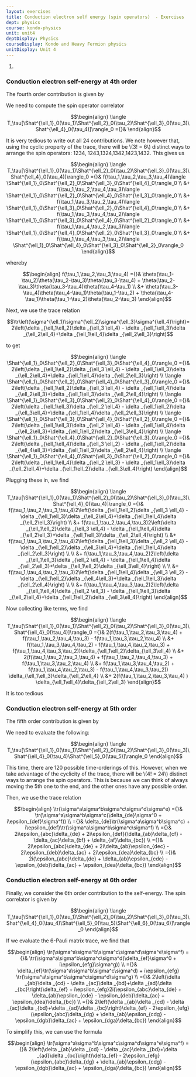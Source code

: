 ```yaml
---
layout: exercises
title: Conduction electron self energy (spin operators)  - Exercises
dept: physics
course: kondo-physics
unit: unit4
deptDisplay: Physics
courseDisplay: Kondo and Heavy Fermion physics
unitDisplay: Unit 4
---
```

<ol>
<li> <div class="exercise"> 

</div> </li></ol>

### Conduction electron self-energy at 4th order

The fourth order contribution is given by

We need to compute the spin operator correlator 

$$\begin{align}
\langle T_\tau[\Shat^{\ell_1}_0(\tau_1)\Shat^{\ell_2}_0(\tau_2)\Shat^{\ell_3}_0(\tau_3)\Shat^{\ell_4}_0(\tau_4)]\rangle_0 ={}& 
\end{align}$$

It is very tedious to write out all 24 contributions. We note however that, using the cyclic property of the trace, there will be \\(3! = 6\\) distinct ways to arrange the spin operators: 1234, 1243,1324,1342,1423,1432. This gives us 

$$\begin{align}
\langle T_\tau[\Shat^{\ell_1}_0(\tau_1)\Shat^{\ell_2}_0(\tau_2)\Shat^{\ell_3}_0(\tau_3)\Shat^{\ell_4}_0(\tau_4)]\rangle_0 ={}& f(\tau_1,\tau_2,\tau_3,\tau_4)\langle \Shat^{\ell_1}_0\Shat^{\ell_2}_0\Shat^{\ell_3}_0\Shat^{\ell_4}_0\rangle_0 \\
&+ f(\tau_1,\tau_2,\tau_4,\tau_3)\langle \Shat^{\ell_1}_0\Shat^{\ell_2}_0\Shat^{\ell_4}_0\Shat^{\ell_3}_0\rangle_0 \\
&+ f(\tau_1,\tau_3,\tau_2,\tau_4)\langle \Shat^{\ell_1}_0\Shat^{\ell_3}_0\Shat^{\ell_2}_0\Shat^{\ell_4}_0\rangle_0 \\
&+ f(\tau_1,\tau_3,\tau_4,\tau_2)\langle \Shat^{\ell_1}_0\Shat^{\ell_3}_0\Shat^{\ell_4}_0\Shat^{\ell_2}_0\rangle_0 \\
&+ f(\tau_1,\tau_4,\tau_2,\tau_3)\langle \Shat^{\ell_1}_0\Shat^{\ell_4}_0\Shat^{\ell_2}_0\Shat^{\ell_3}_0\rangle_0 \\
&+ f(\tau_1,\tau_4,\tau_3,\tau_2)\langle \Shat^{\ell_1}_0\Shat^{\ell_4}_0\Shat^{\ell_3}_0\Shat^{\ell_2}_0\rangle_0 
\end{align}$$

whereby

$$\begin{align}
f(\tau_1,\tau_2,\tau_3,\tau_4) ={}& \theta(\tau_1-\tau_2)\theta(\tau_2-\tau_3)\theta(\tau_3-\tau_4) + \theta(\tau_2-\tau_3)\theta(\tau_3-\tau_4)\theta(\tau_4-\tau_1) \\
&+ \theta(\tau_3-\tau_4)\theta(\tau_4-\tau_1)\theta(\tau_1-\tau_2) + \theta(\tau_4-\tau_1)\theta(\tau_1-\tau_2)\theta(\tau_2-\tau_3) 
\end{align}$$

Next, we use the trace relation

$$\tr\left(\sigma^{\ell_1}\sigma^{\ell_2}\sigma^{\ell_3}\sigma^{\ell_4}\right)= 2\left(\delta _{\ell_1\ell_2}\delta _{\ell_3 \ell_4} - \delta _{\ell_1\ell_3}\delta _{\ell_2\ell_4}+\delta _{\ell_1\ell_4}\delta _{\ell_2\ell_3}\right)$$

to get 

$$\begin{align}
\langle \Shat^{\ell_1}_0\Shat^{\ell_2}_0\Shat^{\ell_3}_0\Shat^{\ell_4}_0\rangle_0 ={}& 2\left(\delta _{\ell_1\ell_2}\delta _{\ell_3 \ell_4} - \delta _{\ell_1\ell_3}\delta _{\ell_2\ell_4}+\delta _{\ell_1\ell_4}\delta _{\ell_2\ell_3}\right) \\
\langle \Shat^{\ell_1}_0\Shat^{\ell_2}_0\Shat^{\ell_4}_0\Shat^{\ell_3}_0\rangle_0 ={}& 2\left(\delta _{\ell_1\ell_2}\delta _{\ell_3 \ell_4} - \delta _{\ell_1\ell_4}\delta _{\ell_2\ell_3}+\delta _{\ell_1\ell_3}\delta _{\ell_2\ell_4}\right) \\
\langle \Shat^{\ell_1}_0\Shat^{\ell_3}_0\Shat^{\ell_2}_0\Shat^{\ell_4}_0\rangle_0 ={}& 2\left(\delta _{\ell_1\ell_3}\delta _{\ell_2 \ell_4} - \delta _{\ell_1\ell_2}\delta _{\ell_3\ell_4}+\delta _{\ell_1\ell_4}\delta _{\ell_2\ell_3}\right) \\
 \langle \Shat^{\ell_1}_0\Shat^{\ell_3}_0\Shat^{\ell_4}_0\Shat^{\ell_2}_0\rangle_0 ={}& 2\left(\delta _{\ell_1\ell_3}\delta _{\ell_2 \ell_4} - \delta _{\ell_1\ell_4}\delta _{\ell_2\ell_3}+\delta _{\ell_1\ell_2}\delta _{\ell_3\ell_4}\right) \\
\langle \Shat^{\ell_1}_0\Shat^{\ell_4}_0\Shat^{\ell_2}_0\Shat^{\ell_3}_0\rangle_0 ={}& 2\left(\delta _{\ell_1\ell_4}\delta _{\ell_3 \ell_2} - \delta _{\ell_1\ell_2}\delta _{\ell_4\ell_3}+\delta _{\ell_1\ell_3}\delta _{\ell_2\ell_4}\right) \\
\langle \Shat^{\ell_1}_0\Shat^{\ell_4}_0\Shat^{\ell_3}_0\Shat^{\ell_2}_0\rangle_0 ={}& 2\left(\delta _{\ell_1\ell_4}\delta _{\ell_2 \ell_3} - \delta _{\ell_1\ell_3}\delta _{\ell_2\ell_4}+\delta _{\ell_1\ell_2}\delta _{\ell_3\ell_4}\right) 
\end{align}$$

Plugging these in, we find 

$$\begin{align}
\langle T_\tau[\Shat^{\ell_1}_0(\tau_1)\Shat^{\ell_2}_0(\tau_2)\Shat^{\ell_3}_0(\tau_3)\Shat^{\ell_4}_0(\tau_4)]\rangle_0 ={}& f(\tau_1,\tau_2,\tau_3,\tau_4)2\left(\delta _{\ell_1\ell_2}\delta _{\ell_3 \ell_4} - \delta _{\ell_1\ell_3}\delta _{\ell_2\ell_4}+\delta _{\ell_1\ell_4}\delta _{\ell_2\ell_3}\right) \\
&+ f(\tau_1,\tau_2,\tau_4,\tau_3)2\left(\delta _{\ell_1\ell_2}\delta _{\ell_3 \ell_4} - \delta _{\ell_1\ell_4}\delta _{\ell_2\ell_3}+\delta _{\ell_1\ell_3}\delta _{\ell_2\ell_4}\right) \\
&+ f(\tau_1,\tau_3,\tau_2,\tau_4)2\left(\delta _{\ell_1\ell_3}\delta _{\ell_2 \ell_4} - \delta _{\ell_1\ell_2}\delta _{\ell_3\ell_4}+\delta _{\ell_1\ell_4}\delta _{\ell_2\ell_3}\right) \\ \\
&+ f(\tau_1,\tau_3,\tau_4,\tau_2)2\left(\delta _{\ell_1\ell_3}\delta _{\ell_2 \ell_4} - \delta _{\ell_1\ell_4}\delta _{\ell_2\ell_3}+\delta _{\ell_1\ell_2}\delta _{\ell_3\ell_4}\right) \\ \\
&+ f(\tau_1,\tau_4,\tau_2,\tau_3)2\left(\delta _{\ell_1\ell_4}\delta _{\ell_3 \ell_2} - \delta _{\ell_1\ell_2}\delta _{\ell_4\ell_3}+\delta _{\ell_1\ell_3}\delta _{\ell_2\ell_4}\right) \\ \\
&+ f(\tau_1,\tau_4,\tau_3,\tau_2)2\left(\delta _{\ell_1\ell_4}\delta _{\ell_2 \ell_3} - \delta _{\ell_1\ell_3}\delta _{\ell_2\ell_4}+\delta _{\ell_1\ell_2}\delta _{\ell_3\ell_4}\right) 
\end{align}$$

Now collecting like terms, we find 

$$\begin{align}
\langle T_\tau[\Shat^{\ell_1}_0(\tau_1)\Shat^{\ell_2}_0(\tau_2)\Shat^{\ell_3}_0(\tau_3)\Shat^{\ell_4}_0(\tau_4)]\rangle_0 ={}& 2(f(\tau_1,\tau_2,\tau_3,\tau_4) + f(\tau_1,\tau_2,\tau_4,\tau_3) - f(\tau_1,\tau_3,\tau_2,\tau_4) \\
&+ f(\tau_1,\tau_3,\tau_4,\tau_2) - f(\tau_1,\tau_4,\tau_2,\tau_3) + f(\tau_1,\tau_4,\tau_3,\tau_2))\delta_{\ell_1\ell_2}\delta_{\ell_3\ell_4} \\
&+ 2(f(\tau_1,\tau_2,\tau_3,\tau_4) + f(\tau_1,\tau_2,\tau_4,\tau_3) + f(\tau_1,\tau_3,\tau_2,\tau_4) \\
&+ f(\tau_1,\tau_3,\tau_4,\tau_2) + f(\tau_1,\tau_4,\tau_2,\tau_3) - f(\tau_1,\tau_4,\tau_3,\tau_2)) \delta_{\ell_1\ell_3}\delta_{\ell_2\ell_4} \\
&+ 2(f(\tau_1,\tau_2,\tau_3,\tau_4) ) \delta_{\ell_1\ell_4}\delta_{\ell_2\ell_3}
\end{align}$$




It is too tedious 

### Conduction electron self-energy at 5th order

The fifth order contribution is given by


We need to evaluate the following:

$$\begin{align}
\langle T_\tau[\Shat^{\ell_1}_0(\tau_1)\Shat^{\ell_2}_0(\tau_2)\Shat^{\ell_3}_0(\tau_3)\Shat^{\ell_4}_0(\tau_4)\Shat^{\ell_5}_0(\tau_5)]\rangle_0
\end{align}$$

This time, there are 120 possible time-orderings of this. However, when we take advantage of the cyclicity of the trace, there will be \\(4! = 24\\) distinct ways to arrange the spin operators. This is because we can think of always moving the 5th one to the end, and the other ones have any possible order. 



Then, we use the trace relation 

$$\begin{align}
\tr(\sigma^a\sigma^b\sigma^c\sigma^d\sigma^e) ={}& \tr(\sigma^a\sigma^b\sigma^c(\delta_{de}\sigma^0 + i\epsilon_{def}\sigma^f)) \\
={}& \delta_{de}\tr(\sigma^a\sigma^b\sigma^c) + i\epsilon_{def}\tr(\sigma^a\sigma^b\sigma^c\sigma^f) \\
={}& 2i\epsilon_{abc}\delta_{de} + 2i\epsilon_{def}(\delta_{ab}\delta_{cf} - \delta_{ac}\delta_{bf} + \delta_{af}\delta_{bc}) \\ 
={}& 2i\epsilon_{abc}\delta_{de} + 2i\delta_{ab}\epsilon_{dec} - 2i\epsilon_{deb}\delta_{ac} + 2i\epsilon_{dea}\delta_{bc} \\ 
={}& 2i(\epsilon_{abc}\delta_{de} + \delta_{ab}\epsilon_{cde} - \epsilon_{deb}\delta_{ac} + \epsilon_{dea}\delta_{bc})
\end{align}$$

### Conduction electron self-energy at 6th order

Finally, we consider the 6th order contribution to the self-energy. The spin correlator is given by 

$$\begin{align}
\langle T_\tau[\Shat^{\ell_1}_0(\tau_1)\Shat^{\ell_2}_0(\tau_2)\Shat^{\ell_3}_0(\tau_3)\Shat^{\ell_4}_0(\tau_4)\Shat^{\ell_5}_0(\tau_5)\Shat^{\ell_6}_0(\tau_6)]\rangle_0
\end{align}$$

If we evaluate the 6-Pauli matrix trace, we find that

$$\begin{align}
\tr(\sigma^a\sigma^b\sigma^c\sigma^d\sigma^e\sigma^f) ={}& \tr(\sigma^a\sigma^b\sigma^c\sigma^d(\delta_{ef}\sigma^0 + i\epsilon_{efg}\sigma^g)) \\
={}& \delta_{ef}\tr(\sigma^a\sigma^b\sigma^c\sigma^d) + i\epsilon_{efg} \tr(\sigma^a\sigma^b\sigma^c\sigma^d\sigma^g) \\
={}& 2\left(\delta _{ab}\delta _{cd} - \delta _{ac}\delta _{bd}+\delta _{ad}\delta _{bc}\right)\delta_{ef} + i\epsilon_{efg}2i(\epsilon_{abc}\delta_{de} + \delta_{ab}\epsilon_{cde} - \epsilon_{deb}\delta_{ac} + \epsilon_{dea}\delta_{bc}) \\
={}& 2\left(\delta _{ab}\delta _{cd} - \delta _{ac}\delta _{bd}+\delta _{ad}\delta _{bc}\right)\delta_{ef} - 2\epsilon_{efg}(\epsilon_{abc}\delta_{dg} + \delta_{ab}\epsilon_{cdg} - \epsilon_{dgb}\delta_{ac} + \epsilon_{dga}\delta_{bc})
\end{align}$$

To simplify this, we can use the formula 

$$\begin{align}
\tr(\sigma^a\sigma^b\sigma^c\sigma^d\sigma^e\sigma^f) ={}& 2\left(\delta _{ab}\delta _{cd} - \delta _{ac}\delta _{bd}+\delta _{ad}\delta _{bc}\right)\delta_{ef} - 2\epsilon_{efg}(\epsilon_{abc}\delta_{dg} + \delta_{ab}\epsilon_{cdg} - \epsilon_{dgb}\delta_{ac} + \epsilon_{dga}\delta_{bc})
\end{align}$$


